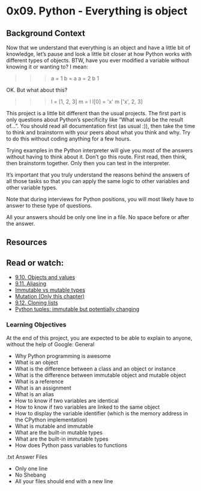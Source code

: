 #  0x09. Python - Everything is object 

## Background Context

Now that we understand that everything is an object and have a little bit of knowledge, let’s pause and look a little bit closer at how Python works with different types of objects.
BTW, have you ever modified a variable without knowing it or wanting to? I mean:
>>> a = 1
>>> b = a
>>> a = 2
>>> b
1
>>> 

OK. But what about this?

>>> l = [1, 2, 3]
>>> m = l
>>> l[0] = 'x'
>>> m
['x', 2, 3]
>>> 



This project is a little bit different than the usual projects. 
The first part is only questions about Python’s specificity like “What would be the result of…”. 
You should read all documentation first (as usual :)), then take the time to think and brainstorm with your peers about what you think and why. 
Try to do this without coding anything for a few hours.

Trying examples in the Python interpreter will give you most of the answers without having to think about it. Don’t go this route. First read, then think, then brainstorm together. Only then you can test in the interpreter.

It’s important that you truly understand the reasons behind the answers of all those tasks so that you can apply the same logic to other variables and other variable types.

Note that during interviews for Python positions, you will most likely have to answer to these type of questions.

All your answers should be only one line in a file. No space before or after the answer.
## Resources

## Read or watch:

* [9.10. Objects and values](https://www.openbookproject.net/thinkcs/python/english2e/ch09.html#objects-and-values)
* [9.11. Aliasing](https://www.openbookproject.net/thinkcs/python/english2e/ch09.html#aliasing)
* [Immutable vs mutable types](https://stackoverflow.com/questions/8056130/immutable-vs-mutable-types)
* [Mutation (Only this chapter)](https://www.composingprograms.com/pages/24-mutable-data.html)
* [9.12. Cloning lists](https://www.openbookproject.net/thinkcs/python/english2e/ch09.html#cloning-lists)
* [Python tuples: immutable but potentially changing](https://www.oreilly.com/radar/)

### Learning Objectives

At the end of this project, you are expected to be able to explain to anyone, without the help of Google:
General

* Why Python programming is awesome
* What is an object
* What is the difference between a class and an object or instance
* What is the difference between immutable object and mutable object
* What is a reference
* What is an assignment
* What is an alias
* How to know if two variables are identical
* How to know if two variables are linked to the same object
* How to display the variable identifier (which is the memory address in the CPython implementation)
* What is mutable and immutable
* What are the built-in mutable types
* What are the built-in immutable types
* How does Python pass variables to functions

.txt Answer Files
- Only one line
- No Shebang
- All your files should end with a new line

